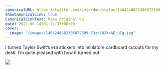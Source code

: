 ```yaml
---
canonicalURL: https://twitter.com/jmjordan/status/1404248882306072589
ShowCanonicalLink: true
CanonicalLinkText: View original on
date: 2021-06-14T01:26:37+00:00
cover:
  image: "/images/1404248882306072589-E3zk50JXoAE_UIg.jpg"
---
```

I turned Taylor Swift’s era stickers into miniature cardboard cutouts for my desk. I’m quite pleased with how it turned out.

![](/images/1404248882306072589-E3zk50JXoAE_UIg.jpg)